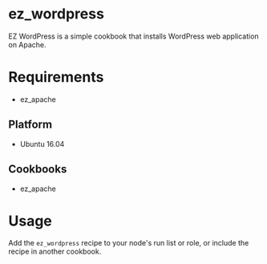 ez_wordpress
============

EZ WordPress is a simple cookbook that installs WordPress web application on Apache.


Requirements
============

* ez_apache

Platform
--------

* Ubuntu 16.04

Cookbooks
---------

* ez_apache


Usage
=====

Add the `ez_wordpress` recipe to your node's run list or role, or include the recipe in another cookbook.
